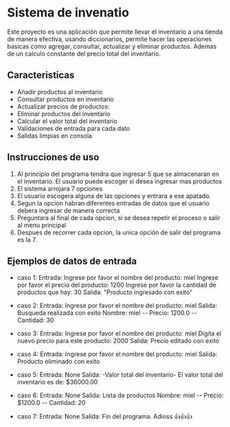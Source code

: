 # Sistema de invenatio
Este proyecto es una aplicación que permite llevar el inventario a una tienda de manera efectiva, usando diccionarios, permite hacer las operaciones basicas como agregar, consultar, actualizar y eliminar productos. Ademas de un calculo constante del precio total del inventario.

## Caracteristicas
  - Añadir productos al inventario
  - Consultar productos en inventario
  - Actualizar precios de productos:
  - Eliminar productos del inventario
  - Calcular el valor total del inventario
  - Validaciones de entrada para cada dato
  - Salidas limpias en consola

## Instrucciones de uso
 1. Al principio del programa tendra que ingresar 5 que se almacenaran en el inventario. El usuario puede escoger si desea ingresar mas productos
 2. El sistema arrojara 7 opciones
 3. El usuario escogera alguna de las opciones y entrara a ese apatado.
 4. Segun la opcion habran diferentes entradas de datos que el usuario debera ingresar de manera correcta 
 5. Preguntara al final de cada opcion, si se desea repetir el proceso o salir al menu principal
 6. Despues de recorrer cada opcion, la unica opción de salir del programa es la 7.

## Ejemplos de datos de entrada
- caso 1:
     Entrada: 
        Ingrese por favor el nombre del producto: miel 
        Ingrese por favor el precio del producto: 1200
        Ingrese por favor la cantidad de productos que hay: 30
     Salida:
        "Producto ingresado con exito"
     
- caso 2:
       Entrada: 
        Ingrese por favor el nombre del producto: miel
     Salida:
        Busqueda realizada con exito
        Nombre: miel -- Precio: 1200.0 -- Cantidad: 30 

- caso 3:
       Entrada:
         Ingrese por favor el nombre del producto: miel
         Digita el nuevo precio para este producto: 2000
       Salida:
         Precio editado con exito
       
- caso 4:
       Entrada:
          Ingrese por favor el nombre del producto: miel
       Salida:
          Producto eliminado con exito

- caso 5:
       Entrada:
          None
       Salida:
          -Valor total del inventario-
          El valor total del inventario es de: $36000.00

- caso 6:
       Entrada:
          None
       Salida:
          Lista de productos
          Nombre: miel -- Precio: $1200.0 -- Cantidad: 20
      
- caso 7:
        Entrada:
          None
        Salida:
          Fin del programa. Adioss 👍👍👍       
                

     
      
    
    
